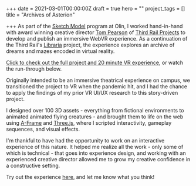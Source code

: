 +++
date = 2021-03-01T00:00:00Z
draft = true
hero = ""
project_tags = []
title = "Archives of Asterion"

+++
As part of the [Sketch Model](https://www.olin.edu/collaborate/sketch-model/) program at Olin, I worked hand-in-hand with award winning creative director [Tom Pearson](https://tompearsonnyc.com) of [Third Rail Projects](https://thirdrailprojects.com) to develop and publish an immersive WebVR experience. As a continuation of the Third Rail's [Libraría](https://thirdrailprojects.com/libraria) project, the experience explores an archive of dreams and mazes encoded in virtual reality.

[Click to check out the full project and 20 minute VR experience](https://tompearsonnyc.com/aoavr), or watch the run-through below.

Originally intended to be an immersive theatrical experience on campus, we transitioned the project to VR when the pandemic hit, and I had the chance to apply the findings of my prior VR UI/UX research to this story-driven project.

I designed over 100 3D assets - everything from fictional environments to animated animated flying creatures - and brought them to life on the web using [A-Frame](https://aframe.io) and [Three.js](https://threejs.org), where I scripted interactivity, gameplay sequences, and visual effects.

I'm thankful to have had the opportunity to work on an interactive experience of this nature. It helped me realize all the work - only some of which is technical - that goes into experience design, and working with an experienced creative director allowed me to grow my creative confidence in a constructive setting. 

Try out the experience [here](https://tompearsonnyc.com/aoavr), and let me know what you think!